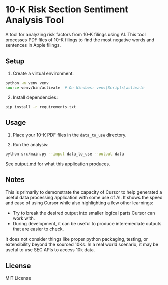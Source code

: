 # 10-K Risk Section Sentiment Analysis Tool

A tool for analyzing risk factors from 10-K filings using AI. This tool processes PDF files of 10-K filings to find the most negative words and sentences in Apple filings. 

## Setup

1. Create a virtual environment:
```bash
python -m venv venv
source venv/bin/activate  # On Windows: venv\Scripts\activate
```

2. Install dependencies:
```bash
pip install -r requirements.txt
```

## Usage

1. Place your 10-K PDF files in the `data_to_use` directory.

2. Run the analysis:
```bash
python src/main.py --input data_to_use --output data
```

See [output.md](data/output.md) for what this application produces.

## Notes

This is primarily to demonstrate the capacity of Cursor to help generated a useful data processing application with some use of AI. It shows the speed and ease of using Cursor while also highlighting a few other learnings:
- Try to break the desired output into smaller logical parts Cursor can work with. 
- During development, it can be useful to produce interemediate outputs that are easier to check. 

It does not consider things like proper python packaging, testing, or extensibility beyond the sourced 10Ks. In a real world scenario, it may be useful to use SEC APIs to access 10k data. 

## License

MIT License 